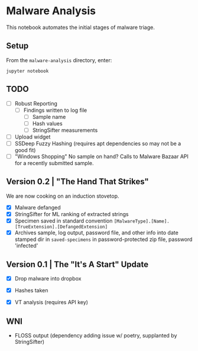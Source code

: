 # Malware Analysis
This notebook automates the initial stages of malware triage.

## Setup
From the `malware-analysis` directory, enter:
```
jupyter notebook
```

## TODO
- [ ] Robust Reporting
  - [ ] Findings written to log file
    - [ ] Sample name
    - [ ] Hash values
    - [ ] StringSifter measurements 
- [ ] Upload widget
- [ ] SSDeep Fuzzy Hashing (requires apt dependencies so may not be a good fit)
- [ ] "Windows Shopping" No sample on hand? Calls to Malware Bazaar API for a recently submitted sample.

## Version 0.2 | "The Hand That Strikes"
We are now cooking on an induction stovetop.

- [x] Malware defanged
- [x] StringSifter for ML ranking of extracted strings
- [x] Specimen saved in standard convention `[MalwareType].[Name].[TrueExtension].[DefangedExtension]`
- [x] Archives sample, log output, password file, and other info into date stamped dir in `saved-specimens` in password-protected zip file, password 'infected'

## Version 0.1 | The "It's A Start" Update
- [x] Drop malware into dropbox
- [x] Hashes taken 
- [x] VT analysis (requires API key)


## WNI
- FLOSS output (dependency adding issue w/ poetry, supplanted by StringSifter)
